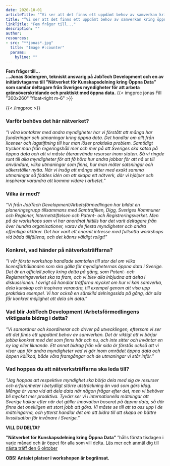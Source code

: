 ```yaml
---
date: 2020-10-01
articleTitle: "”Vi ser att det finns ett uppdämt behov av samverkan kring öppna data”"
title: "”Vi ser att det finns ett uppdämt behov av samverkan kring öppna data”"
linkTitle: "Fem frågor till..."
description: ""
author: 
resources:
- src: "**jonas*.jpg"
  title: "Image #:counter"
  params:
    byline: ""
---
```

**Fem frågor till...**   
**…Jonas Södergren, tekniskt ansvarig på JobTech Development och en av initiativtagarna till ”Nätverket för Kunskapsdelning kring Öppna Data” som samlar deltagare från Sveriges myndigheter för att arbeta gränsöverskridande och praktiskt med öppna data.** 
{{< imgproc jonas Fill "300x260" "float-right m-6" >}}

{{< /imgproc >}}


<!-- There should be no margin above this first sentence.
<!-- Blockquotes should be a lighter gray with a border along the left side in the secondary color.

<!--There should be no margin below this final sentence.-->

### Varför behövs det här nätverket?

*”I våra kontakter med andra myndigheter har vi förstått att många har funderingar och utmaningar kring öppna data. Det handlar om allt från licenser och lagstiftning till hur man löser praktiska problem. Samtidigt trycker man från regeringshåll mer och mer på att Sveriges ska satsa på öppna data och att vi måste återanvända resurser inom staten. Så vi ringde runt till alla myndigheter för att få höra hur andra jobbar för att nå ut till användare, vilka utmaningar som finns, hur man mäter satsningar och säkerställer nytta. 
När vi insåg att många sitter med exakt samma utmaningar så föddes idén om att skapa ett nätverk, där vi hjälper och inspirerar varandra att komma vidare i arbetet.”*

### Vilka är med? 

*”Vi från JobTech Development/Arbetsförmedlingen har bildat en planeringsgrupp tillsammans med Samtrafiken, Digg, Sveriges Kommuner och Regioner, Internetstiftelsen och Patent- och Registreringsverket. Men på de workshops som vi har anordnat hittills har det varit deltagare från över hundra organisationer, varav de flesta myndigheter och andra offentliga aktörer. 
Det har varit ett enormt intresse med fullsatta workshops vid båda tillfällena, och det känns väldigt roligt!”*

### Konkret, vad händer på nätverksträffarna?

*”I vår första workshop handlade samtalen till stor del om vilka licensförhållanden som ska gälla för myndigheternas öppna data i Sverige. Det är en officiell policy kring detta på gång, som Patent- och Registreringsverket ska ta fram, och vi blev alla inbjudna att delta i diskussionen. I övrigt så handlar träffarna mycket om hur vi kan samverka, dela kunskap och inspirera varandra, till exempel genom att visa upp praktiska exempel. 
Vi har också en särskild delningssida på gång, där alla får konkret möjlighet att dela sin data.”*

### Vad blir JobTech Development /Arbetsförmedlingens viktigaste bidrag i detta?

*”Vi samordnar och koordinerar och driver på utvecklingen, eftersom vi ser att det finns ett uppdämt behov av samverkan. Det är viktigt att vi börjar jobba konkret med det som finns här och nu, och inte sitter och inväntar en ny lag eller liknande. 
Ett annat bidrag från vår sida är förstås också att vi visar upp för andra myndigheter vad vi gör inom området öppna data och öppen källkod, både våra framgångar och de utmaningar vi står inför.”*


### Vad hoppas du att nätverksträffarna ska leda till?
*”Jag hoppas att respektive myndighet ska börja dela med sig av resurser och erfarenheter i betydligt större utsträckning än vad som görs idag. Många är vana vid att dela data när någon frågar efter det, men vi behöver bli mycket mer proaktiva. Tyvärr ser vi i internationella mätningar att Sverige halkar efter när det gäller innovation baserat på öppna data, så där finns det onekligen ett stort jobb att göra. Vi måste se till att ta oss upp i de mätningarna, och ytterst handlar det om att bidra till att skapa en bättre livssituation för invånare i Sverige.”*


**VILL DU DELTA?**

**”Nätverket för Kunskapsdelning kring Öppna Data”** ”hålls första tisdagen i varje månad och är öppet för alla som vill delta. 
[Läs mer och anmäl dig till nästa träff den 6 oktober](https://gitlab.com/open-data-knowledge-sharing/wiki/-/wikis/Digital-Workshopserie#kommande)
 
 **OBS! Antalet platser i workshopen är begränsat.**







